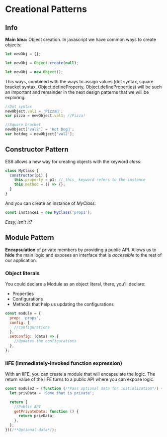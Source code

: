 # Creational Patterns

## Info

**Main Idea:** Object creation.
In javascript we have common ways to create objects:

```javascript
let newObj = {};
```

```javascript
let newObj = Object.create(null);
```

```javascript
let newObj = new Object();
```

This ways, combined with the ways to assign values (dot syntax, square bracket syntax, Object.defineProperty, Object.defineProperties) will be such an important and remainder in the next design patterns that we will be exploring.

```javascript
//Dot syntax
newObject.val1 = 'Pizza🍕';
var pizza = newObject.val1; //Pizza!

//Square bracket
newObject['val2'] = 'Hot Dog🌭';
var hotdog = newObject['val2'];
```

## Constructor Pattern

ES6 allows a new way for creating objects with the keyword _class_:

```javascript
class MyClass {
  constructor(p1) {
    this.property = p1; //_this_ keyword refers to the instance
    this.method = () => {};
  }
}
```

And you can create an instance of _MyClass_:

```javascript
const instance1 = new MyClass('prop1');
```

_Easy, isn't it?_

## Module Pattern

**Encapsulation** of private members by providing a public API.
Allows us to **hide** the main logic and exposes an interface that is _accessible_ to the rest of our application.

### Object literals

You could declare a Module as an object literal, there, you'll declare:

- Properties
- Configurations
- Methods that help us updating the configurations

```javascript
const module = {
  prop: 'props',
  config: {
    //configurations
  },
  setConfig: (data) => {
    //Updates the configurations
  },
};
```

### IIFE (immediately-invoked function expression)

With an IIFE, you can create a module that will encapsulate the logic. The return value of the IIFE turns to a public API where you can expose logic.

```javascript
const module2 = (function (/*Pass optional data for initialization*/) {
  let privData = 'Some that is private';

  return {
    //Public API
    getPrivateData: function () {
      return privData;
    },
  };
})(/**Optional data*/);
```
